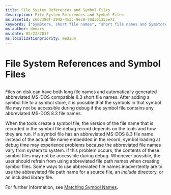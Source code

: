 ```yaml
---
title: File System References and Symbol Files
description: File System References and Symbol Files
ms.assetid: c667380f-2942-453c-9ec8-70d3e1355e72
keywords: ["SymStore, short file names", "short file names and SymStore"]
ms.author: domars
ms.date: 05/23/2017
ms.localizationpriority: medium
---
```


# File System References and Symbol Files


## <span id="ddk_symbol_files_overview_dbg"></span><span id="DDK_SYMBOL_FILES_OVERVIEW_DBG"></span>


Files on disk can have both long file names and automatically generated abbreviated MS-DOS compatible 8.3 short file names. After adding a symbol file to a symbol store, it is possible that the symbols in that symbol file may not be accessible during debug if the symbol file contains any abbreviated MS-DOS 8.3 file names.

When the tools create a symbol file, the version of the file name that is recorded in the symbol file debug record depends on the tools and how they are run. If a symbol file has an abbreviated MS-DOS 8.3 file name instead of the actual file name embedded in the record, symbol loading at debug time may experience problems because the abbreviated file names vary from system to system. If this problem occurs, the contents of these symbol files may not be accessible during debug. Whenever possible, the user should refrain from using abbreviated file path names when creating symbol files. Some ways to use abbreviated file names inadvertently are to use the abbreviated file path name for a source file, an *include* directory, or an included library file.

For further information, see [Matching Symbol Names](matching-symbol-names.md).

 

 





